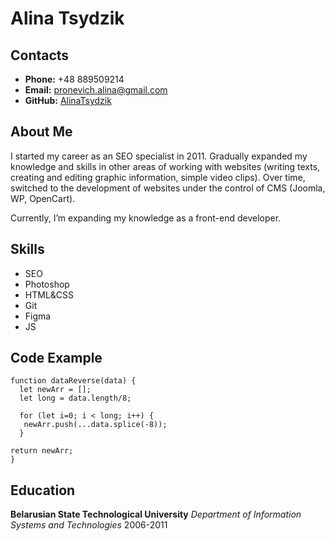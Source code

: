 # Alina Tsydzik
## Contacts
- **Phone:** +48 889509214
- **Email:** pronevich.alina@gmail.com
- **GitHub:** [AlinaTsydzik](https://github.com/AlinaTsydzik)

## About Me
I started my career as an SEO specialist in 2011. 
Gradually expanded my knowledge and skills in other areas of working with websites (writing texts, creating and editing graphic information, simple video clips). 
Over time, switched to the development of websites under the control of CMS (Joomla, WP, OpenCart).


Currently, I’m expanding my knowledge as a front-end developer.

## Skills
- SEO
- Photoshop
- HTML&CSS
- Git
- Figma
- JS

## Code Example
```
function dataReverse(data) {
  let newArr = [];
  let long = data.length/8;
  
  for (let i=0; i < long; i++) {
   newArr.push(...data.splice(-8));
  }

return newArr;
}
```
## Education
**Belarusian State Technological University**
_Department of Information Systems and Technologies_ 2006-2011
